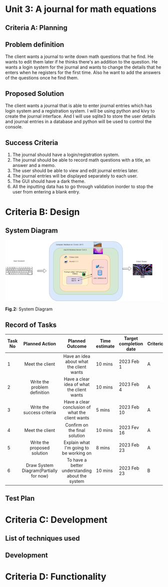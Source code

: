 # Unit 3: A journal for math equations

## Criteria A: Planning

## Problem definition
The client wants a journal to write down math questions that he find. He wants to edit them later if he thinks there's an addition to the question. He wants a login system for the journal and wants to change the details that he enters when he registers for the first time. Also he want to add the answers of the questions once he find them.

## Proposed Solution
The client wants a journal that is able to enter journal entries which has login system and a registration system. I will be using python and kivy to create the journal interface. And I will use sqlite3 to store the user details and journal entries in a database and python will be used to control the console.

## Success Criteria
1. The journal should have a login/registration system.
2. The journal should be able to record math questions with a title, an answer and a memo.
3. The user should be able to view and edit journal entries later.
4. The journal entries will be displayed separately to each user.
5. The GUI should have a dark theme.
6. All the inputting data has to go through validation inorder to stop the user from entering a blank entry.


# Criteria B: Design

## System Diagram
![](https://github.com/thumulakaru/Unit-3--repo/blob/main/Project/Sys_diagram.drawio.png)

**Fig.2:** System Diagram

## Record of Tasks
| Task No |             Planned Action             |                  Planned Outcome                 | Time estimate | Target completion date | Criterion |
|---------|:--------------------------------------:|:------------------------------------------------:|---------------|------------------------|-----------|
| 1       | Meet the client                        | Have an idea about what the client wants         | 10 mins       | 2023 Feb 1             | A         |
| 2       | Write the problem definition           | Have a clear idea of what the client wants       | 10 mins       | 2023 Feb 4             | A         |
| 3       | Write the success criteria             | Have a clear conclusion of what the client wants | 5 mins        | 2023 Feb 10            | A         |
| 4       | Meet the client                        | Confirm on the final solution                    | 10 mins       | 2023 Fev 16            | A         |
| 5       | Write the proposed solution            | Explain what I'm going to be working on          | 8 mins        | 2023 Feb 23            | A         |
| 6       | Draw System Diagram(Partially for now) | To have a better understanding about the system  | 10 mins       | 2023 Feb 23            | B         |

## Test Plan

# Criteria C: Development

## List of techniques used

## Development


# Criteria D: Functionality
